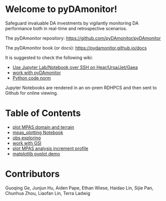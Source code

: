 # Welcome to pyDAmonitor!

Safeguard invaluable DA investments by vigilantly monitoring DA performance both in real-time and retrospective scenarios.    

The pyDAmonitor repository:  https://github.com/pyDAmonitor/pyDAmonitor    

The pyDAmonitor book (or docs): https://pydamonitor.github.io/docs

It is suggested to check the following wiki:
- [Use Jupyter Lab/Notebook over SSH on Hear/Ursa/Jet/Gaea](https://github.com/pyDAmonitor/pyDAmonitor/wiki/Use-Jupyter-Lab-over-SSH-on-Hera,-Jet,-Gaea)
- [work with pyDAmonitor](https://github.com/pyDAmonitor/pyDAmonitor/wiki/work-with-pyDAmonitor)
- [Python code norm](https://github.com/pyDAmonitor/pyDAmonitor/wiki/pyDAmonitor-Code-Norms)

Jupyter Notebooks are rendered in an on-prem RDHPCS and then sent to Github for online viewing.  

# Table of Contents

- [plot MPAS domain and terrain](notebook_docs/mpas_domain_shape_terrain)
- [mpas_plotting Notebook](notebook_docs/mpas_plotting)
- [obs exploring](notebook_docs/obs_exploring)
- [work with GSI](notebook_docs/gsi)
- [plot MPAS analysis increment profile](notebook_docs/script-mpas-increments.ipynb)
- [matplotlib pyplot demo](notebook_docs/matplotlib-pyplot-demo.ipynb)

# Contributors
Guoqing Ge, Junjun Hu, Aiden Pape, Ethan Wiese, Haidao Lin, Sijie Pan, Chunhua Zhou, Liaofan Lin, Terra Ladwig
